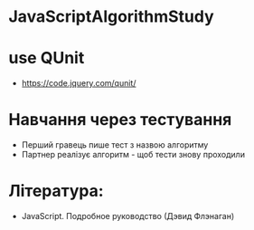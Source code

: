 # JavaScriptAlgorithmStudy

# use QUnit
* https://code.jquery.com/qunit/

# Навчання через тестування
* Перший гравець пише тест з назвою алгоритму
* Партнер реалізує алгоритм - щоб тести знову проходили

# Література:
* JavaScript. Подробное руководство (Дэвид Флэнаган)
